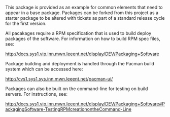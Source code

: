 This package is provided as an example for common elements that need to appear in a base package.
Packages can be forked from this project as a starter package to be altered with tickets as part
of a standard release cycle for the first version.

All pacakages require a RPM specification that is used to build deploy packages of the software.
For information on how to build RPM spec files, see:

http://docs.sys1.vip.inn.mwn.leeent.net/display/DEV/Packaging+Software

Package building and deployment is handled through the Pacman build system which can be accessed
here:

http://cvs1.sys1.sys.inn.mwn.leeent.net/pacman-ui/

Packages can also be built on the command-line for testing on build servers. For instructions, see:

http://docs.sys1.vip.inn.mwn.leeent.net/display/DEV/Packaging+Software#PackagingSoftware-TestingRPMcreationontheCommand-Line
